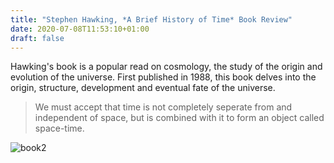 ```yaml
---
title: "Stephen Hawking, *A Brief History of Time* Book Review"
date: 2020-07-08T11:53:10+01:00
draft: false
---
```


Hawking's book is a popular read on cosmology, the study of the origin and evolution of the universe. First published in 1988, this book delves into the origin, structure, development and eventual fate of the universe. 

> We must accept that time is not completely seperate from and independent of space, but is combined with it to form an object called space-time.

![book2](book2.jpg)
